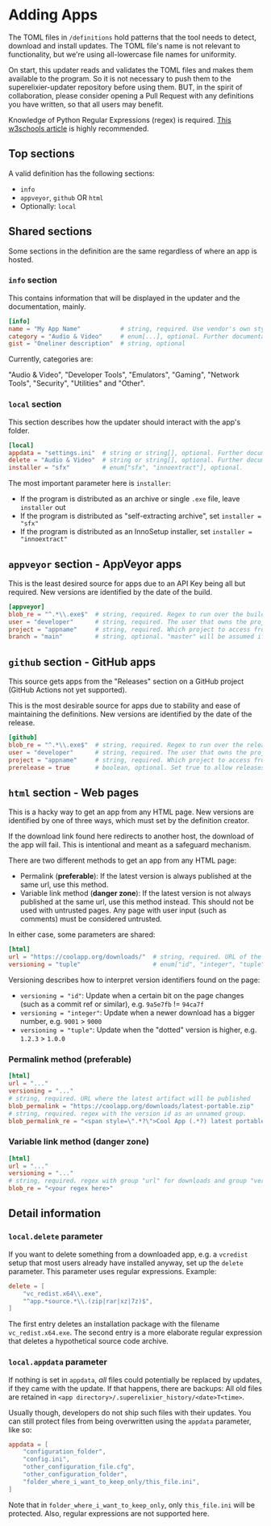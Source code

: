 # Adding Apps

The TOML files in ``/definitions`` hold patterns that the tool needs to detect, download and install updates. The TOML 
file's name is not relevant to functionality, but we're using all-lowercase file names for uniformity.

On start, this updater reads and validates the TOML files and makes them available to the program. So it is not
necessary to push them to the superelixier-updater repository before using them. BUT, in the spirit of collaboration,
please consider opening a Pull Request with any definitions you have written, so that all users may benefit. 

Knowledge of Python Regular Expressions (regex) is required.
[This w3schools article](https://www.w3schools.com/python/python_regex.asp) is highly recommended.

## Top sections
A valid definition has the following sections:
- ``info``
- ``appveyor``, ``github`` OR ``html``
- Optionally: ``local``

## Shared sections

Some sections in the definition are the same regardless of where an app is hosted.

### ``info`` section
This contains information that will be displayed in the updater and the documentation, mainly.

```toml
[info]
name = "My App Name"           # string, required. Use vendor's own stylization. Will be used to select this app
category = "Audio & Video"     # enum[...], optional. Further documentation below
gist = "Oneliner description"  # string, optional
```

Currently, categories are:

"Audio & Video", "Developer Tools", "Emulators", "Gaming", "Network Tools", "Security", "Utilities" and "Other".

### ``local`` section
This section describes how the updater should interact with the app's folder.  
```toml
[local]
appdata = "settings.ini"  # string or string[], optional. Further documentation below
delete = "Audio & Video"  # string or string[], optional. Further documentation below
installer = "sfx"         # enum["sfx", "innoextract"], optional. 
```
The most important parameter here is ``installer``:
- If the program is distributed as an archive or single ``.exe`` file, leave ``installer`` out
- If the program is distributed as "self-extracting archive", set ``installer = "sfx"``
- If the program is distributed as an InnoSetup installer, set ``installer = "innoextract"``

## ``appveyor`` section - AppVeyor apps
This is the least desired source for apps due to an API Key being all but required. New versions are identified by the
date of the build.
```toml
[appveyor]
blob_re = "^.*\\.exe$"  # string, required. Regex to run over the build artifact names
user = "developer"      # string, required. The user that owns the project
project = "appname"     # string, required. Which project to access from the user
branch = "main"         # string, optional. "master" will be assumed if not set
```

## ``github`` section - GitHub apps
This source gets apps from the "Releases" section on a GitHub project (GitHub Actions not yet supported).

This is the most desirable source for apps due to stability and ease of maintaining the definitions. New versions are
identified by the date of the release.
```toml
[github]
blob_re = "^.*\\.exe$"  # string, required. Regex to run over the release artifact names
user = "developer"      # string, required. The user that owns the project
project = "appname"     # string, required. Which project to access from the user
prerelease = true       # boolean, optional. Set true to allow releases that are tagged as pre-release
```

## ``html`` section - Web pages

This is a hacky way to get an app from any HTML page. New versions are identified by one of three ways, which must set
by the definition creator.

If the download link found here redirects to another host, the download of the app will fail. This is intentional and
meant as a safeguard mechanism.

There are two different methods to get an app from any HTML page:
- Permalink (**preferable**): If the latest version is always published at the same url, use this method.
- Variable link method (**danger zone**): If the latest version is not always published at the same url, use this method instead.
  This should not be used with untrusted pages. Any page with user input (such as comments) must be considered untrusted.

In either case, some parameters are shared:
```toml
[html]
url = "https://coolapp.org/downloads/"  # string, required. URL of the HTML page to parse
versioning = "tuple"                    # enum["id", "integer", "tuple"] how the app is versioned on the page
```
Versioning describes how to interpret version identifiers found on the page:
- ``versioning = "id"``: Update when a certain bit on the page changes (such as a commit ref or similar), e.g. ``9a5e7fb`` != ``94ca7f``
- ``versioning = "integer"``: Update when a newer download has a bigger number, e.g. ``9001`` > ``9000``
- ``versioning = "tuple"``: Update when the "dotted" version is higher, e.g. ``1.2.3`` > ``1.0.0``

### Permalink method (preferable)
```toml
[html]
url = "..."
versioning = "..."
# string, required. URL where the latest artifact will be published
blob_permalink = "https://coolapp.org/downloads/latest-portable.zip"
# string, required. regex with the version id as an unnamed group.
blob_permalink_re = "<span style=\".*?\">Cool App (.*?) latest portable ZIP</span>"
```

### Variable link method (danger zone)
```toml
[html]
url = "..."
versioning = "..."
# string, required. regex with group "url" for downloads and group "ver" for version IDs
blob_re = "<your regex here>"
```

## Detail information
### ``local.delete`` parameter
If you want to delete something from a downloaded app, e.g. a ``vcredist`` setup that most users already have installed
anyway, set up the ``delete`` parameter. This parameter uses regular expressions. Example:

```toml
delete = [
    "vc_redist.x64\\.exe",
    "^app.*source.*\\.(zip|rar|xz|7z)$",
]
```

The first entry deletes an installation package with the filename ``vc_redist.x64.exe``.
The second entry is a more elaborate regular expression that deletes a hypothetical source code archive.

### ``local.appdata`` parameter

If nothing is set in ``appdata``, *all* files could potentially be replaced by updates, if they came with the update.
If that happens, there are backups: All old files are retained in
``<app directory>/.superelixier_history/<date>T<time>``.

Usually though, developers do not ship such files with their updates. You can still protect files from being overwritten
using the ``appdata`` parameter, like so:

```toml
appdata = [
    "configuration_folder",
    "config.ini",
    "other_configuration_file.cfg",
    "other_configuration_folder",
    "folder_where_i_want_to_keep_only/this_file.ini",
]
``` 

Note that in ``folder_where_i_want_to_keep_only``, only ``this_file.ini`` will be protected. Also, regular expressions
are not supported here.
